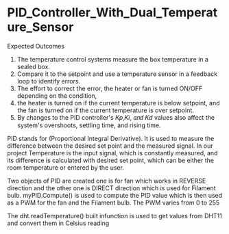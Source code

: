 # PID_Controller_With_Dual_Temperature_Sensor

Expected Outcomes
1. The temperature control systems measure the box temperature in a sealed box.
2. Compare it to the setpoint and use a temperature sensor in a feedback loop to identify
errors.
3. The effort to correct the error, the heater or fan is turned ON/OFF depending on the
condition,
4. the heater is turned on if the current temperature is below setpoint, and the fan is turned
on if the current temperature is over setpoint.
5. By changes to the PID controller's 𝐾𝑝,𝐾𝑖, 𝑎𝑛𝑑 𝐾𝑑 values also affect the system's
overshoots, settling time, and rising time.

PID stands for (Proportional Integral Derivative). It is used to measure the difference between
the desired set point and the measured signal. In our project Temperature is the input signal, which
is constantly measured, and its difference is calculated with desired set point, which can be either
the room temperature or entered by the user.

Two objects of PID are created one is for fan which works in REVERSE direction and the other one is DIRECT direction which is used for
Filament bulb. myPID.Compute() is used to compute the PID value which is then used as a PWM for the fan and the Filament bulb. The PWM varies from 0 to 255

The dht.readTemperature() built infunction is used to get values from DHT11 and convert them in Celsius reading
